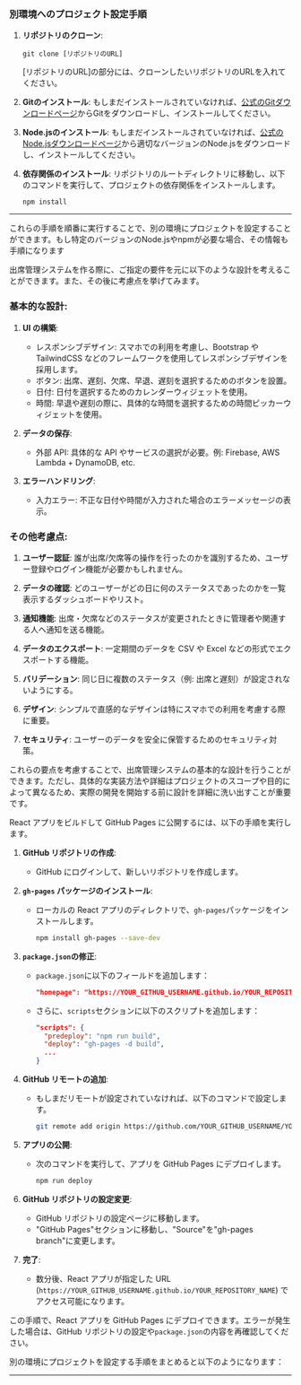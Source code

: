 ### 別環境へのプロジェクト設定手順

1. **リポジトリのクローン**:
   ```
   git clone [リポジトリのURL]
   ```
   [リポジトリのURL]の部分には、クローンしたいリポジトリのURLを入れてください。

2. **Gitのインストール**:
   もしまだインストールされていなければ、[公式のGitダウンロードページ](https://git-scm.com/)からGitをダウンロードし、インストールしてください。

3. **Node.jsのインストール**:
   もしまだインストールされていなければ、[公式のNode.jsダウンロードページ](https://nodejs.org/)から適切なバージョンのNode.jsをダウンロードし、インストールしてください。

4. **依存関係のインストール**:
   リポジトリのルートディレクトリに移動し、以下のコマンドを実行して、プロジェクトの依存関係をインストールします。
   ```
   npm install
   ```

---

これらの手順を順番に実行することで、別の環境にプロジェクトを設定することができます。もし特定のバージョンのNode.jsやnpmが必要な場合、その情報も手順になります

出席管理システムを作る際に、ご指定の要件を元に以下のような設計を考えることができます。また、その後に考慮点を挙げてみます。

### 基本的な設計:

1. **UI の構築**:

   - レスポンシブデザイン: スマホでの利用を考慮し、Bootstrap や TailwindCSS などのフレームワークを使用してレスポンシブデザインを採用します。
   - ボタン: 出席、遅刻、欠席、早退、遅刻を選択するためのボタンを設置。
   - 日付: 日付を選択するためのカレンダーウィジェットを使用。
   - 時間: 早退や遅刻の際に、具体的な時間を選択するための時間ピッカーウィジェットを使用。

2. **データの保存**:

   - 外部 API: 具体的な API やサービスの選択が必要。例: Firebase, AWS Lambda + DynamoDB, etc.

3. **エラーハンドリング**:
   - 入力エラー: 不正な日付や時間が入力された場合のエラーメッセージの表示。

### その他考慮点:

1. **ユーザー認証**: 誰が出席/欠席等の操作を行ったのかを識別するため、ユーザー登録やログイン機能が必要かもしれません。

2. **データの確認**: どのユーザーがどの日に何のステータスであったのかを一覧表示するダッシュボードやリスト。

3. **通知機能**: 出席・欠席などのステータスが変更されたときに管理者や関連する人へ通知を送る機能。

4. **データのエクスポート**: 一定期間のデータを CSV や Excel などの形式でエクスポートする機能。

5. **バリデーション**: 同じ日に複数のステータス（例: 出席と遅刻）が設定されないようにする。

6. **デザイン**: シンプルで直感的なデザインは特にスマホでの利用を考慮する際に重要。

7. **セキュリティ**: ユーザーのデータを安全に保管するためのセキュリティ対策。

これらの要点を考慮することで、出席管理システムの基本的な設計を行うことができます。ただし、具体的な実装方法や詳細はプロジェクトのスコープや目的によって異なるため、実際の開発を開始する前に設計を詳細に洗い出すことが重要です。

React アプリをビルドして GitHub Pages に公開するには、以下の手順を実行します。

1. **GitHub リポジトリの作成**:

   - GitHub にログインして、新しいリポジトリを作成します。

2. **`gh-pages` パッケージのインストール**:

   - ローカルの React アプリのディレクトリで、`gh-pages`パッケージをインストールします。
     ```bash
     npm install gh-pages --save-dev
     ```

3. **`package.json`の修正**:

   - `package.json`に以下のフィールドを追加します：

     ```json
     "homepage": "https://YOUR_GITHUB_USERNAME.github.io/YOUR_REPOSITORY_NAME"
     ```

   - さらに、`scripts`セクションに以下のスクリプトを追加します：
     ```json
     "scripts": {
       "predeploy": "npm run build",
       "deploy": "gh-pages -d build",
       ...
     }
     ```

4. **GitHub リモートの追加**:

   - もしまだリモートが設定されていなければ、以下のコマンドで設定します。
     ```bash
     git remote add origin https://github.com/YOUR_GITHUB_USERNAME/YOUR_REPOSITORY_NAME.git
     ```

5. **アプリの公開**:

   - 次のコマンドを実行して、アプリを GitHub Pages にデプロイします。
     ```bash
     npm run deploy
     ```

6. **GitHub リポジトリの設定変更**:

   - GitHub リポジトリの設定ページに移動します。
   - "GitHub Pages"セクションに移動し、"Source"を"gh-pages branch"に変更します。

7. **完了**:
   - 数分後、React アプリが指定した URL (`https://YOUR_GITHUB_USERNAME.github.io/YOUR_REPOSITORY_NAME`) でアクセス可能になります。

この手順で、React アプリを GitHub Pages にデプロイできます。エラーが発生した場合は、GitHub リポジトリの設定や`package.json`の内容を再確認してください。


別の環境にプロジェクトを設定する手順をまとめると以下のようになります：

---


